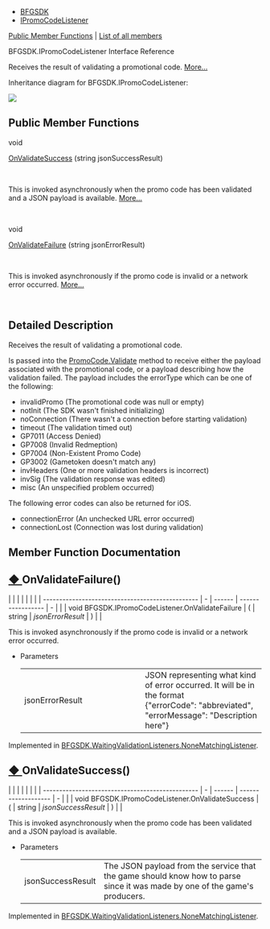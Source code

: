   - [BFGSDK](namespace_b_f_g_s_d_k.html)
  - [IPromoCodeListener](interface_b_f_g_s_d_k_1_1_i_promo_code_listener.html)

[Public Member Functions](#pub-methods) | [List of all
members](interface_b_f_g_s_d_k_1_1_i_promo_code_listener-members.html)

BFGSDK.IPromoCodeListener Interface Reference

Receives the result of validating a promotional code.
[More...](interface_b_f_g_s_d_k_1_1_i_promo_code_listener.html#details)

Inheritance diagram for BFGSDK.IPromoCodeListener:

![](interface_b_f_g_s_d_k_1_1_i_promo_code_listener.png)

##  Public Member Functions

void 

[OnValidateSuccess](interface_b_f_g_s_d_k_1_1_i_promo_code_listener.html#a05e24dab31ec1fcea92ed9839fbd123c)
(string jsonSuccessResult)

 

This is invoked asynchronously when the promo code has been validated
and a JSON payload is available.
[More...](interface_b_f_g_s_d_k_1_1_i_promo_code_listener.html#a05e24dab31ec1fcea92ed9839fbd123c)  

 

void 

[OnValidateFailure](interface_b_f_g_s_d_k_1_1_i_promo_code_listener.html#aa5e545dee434ba42132b5a3b7d0d327c)
(string jsonErrorResult)

 

This is invoked asynchronously if the promo code is invalid or a network
error occurred.
[More...](interface_b_f_g_s_d_k_1_1_i_promo_code_listener.html#aa5e545dee434ba42132b5a3b7d0d327c)  

 

## Detailed Description

Receives the result of validating a promotional code.

Is passed into the
[PromoCode.Validate](class_b_f_g_s_d_k_1_1_promo_code.html#a7b6080eace862d6917b7d512dfcbcd65 "Asynchronously validate the promoCode to receive the JSON associated with it. The listener's success ...")
method to receive either the payload associated with the promotional
code, or a payload describing how the validation failed. The payload
includes the errorType which can be one of the following:

  - invalidPromo (The promotional code was null or empty)
  - notInit (The SDK wasn't finished initializing)
  - noConnection (There wasn't a connection before starting validation)
  - timeout (The validation timed out)
  - GP7011 (Access Denied)
  - GP7008 (Invalid Redmeption)
  - GP7004 (Non-Existent Promo Code)
  - GP3002 (Gametoken doesn't match any)
  - invHeaders (One or more validation headers is incorrect)
  - invSig (The validation response was edited)
  - misc (An unspecified problem occurred)

The following error codes can also be returned for iOS.

  - connectionError (An unchecked URL error occurred)
  - connectionLost (Connection was lost during validation)

## Member Function Documentation

## [◆ ](#aa5e545dee434ba42132b5a3b7d0d327c)OnValidateFailure()

|                                                  |   |        |                   |   |  |
| ------------------------------------------------ | - | ------ | ----------------- | - |  |
| void BFGSDK.IPromoCodeListener.OnValidateFailure | ( | string | *jsonErrorResult* | ) |  |

This is invoked asynchronously if the promo code is invalid or a network
error occurred.

  - Parameters
    
    <table>
    <colgroup>
    <col style="width: 50%" />
    <col style="width: 50%" />
    </colgroup>
    <tbody>
    <tr class="odd">
    <td>jsonErrorResult</td>
    <td>JSON representing what kind of error occurred. It will be in the format
    <div class="fragment">
    <div class="line">
    {<span class="stringliteral">"errorCode"</span>: <span class="stringliteral">"abbreviated"</span>, <span class="stringliteral">"errorMessage"</span>: <span class="stringliteral">"Description here"</span>}
    </div>
    </div></td>
    </tr>
    </tbody>
    </table>

Implemented in
[BFGSDK.WaitingValidationListeners.NoneMatchingListener](class_b_f_g_s_d_k_1_1_waiting_validation_listeners_1_1_none_matching_listener.html#a67d7b8589c842a8be5bbc153e74b96a5).

## [◆ ](#a05e24dab31ec1fcea92ed9839fbd123c)OnValidateSuccess()

|                                                  |   |        |                     |   |  |
| ------------------------------------------------ | - | ------ | ------------------- | - |  |
| void BFGSDK.IPromoCodeListener.OnValidateSuccess | ( | string | *jsonSuccessResult* | ) |  |

This is invoked asynchronously when the promo code has been validated
and a JSON payload is available.

  - Parameters
    
    |                   |                                                                                                                            |
    | ----------------- | -------------------------------------------------------------------------------------------------------------------------- |
    | jsonSuccessResult | The JSON payload from the service that the game should know how to parse since it was made by one of the game's producers. |
    

Implemented in
[BFGSDK.WaitingValidationListeners.NoneMatchingListener](class_b_f_g_s_d_k_1_1_waiting_validation_listeners_1_1_none_matching_listener.html#ac7d9ce8a6b069acbf1bc57d385407fb7).
